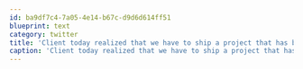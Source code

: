```yaml
---
id: ba9df7c4-7a05-4e14-b67c-d9d6d614ff51
blueprint: text
category: twitter
title: 'Client today realized that we have to ship a project that has been in the works for years. Yes, years. thank goodness!'
caption: 'Client today realized that we have to ship a project that has been in the works for years. Yes, years. thank goodness!'
---
```

